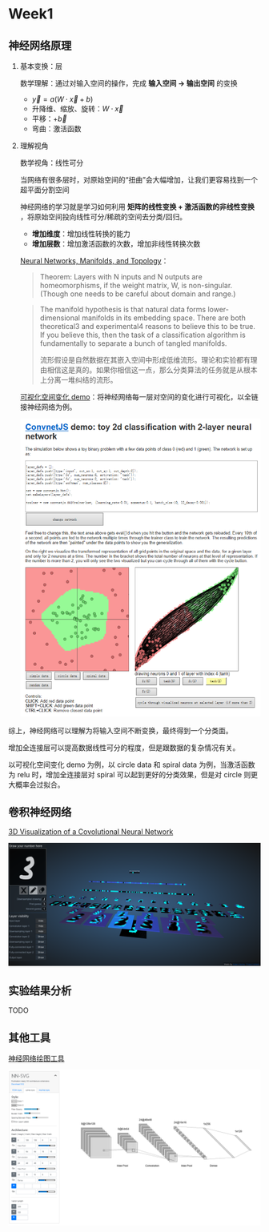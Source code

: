 # Week1

## 神经网络原理

1. 基本变换：层

    数学理解：通过对输入空间的操作，完成 **输入空间 -> 输出空间** 的变换
    - $\vec y = a(W\cdot\vec x + b)$
    - 升降维、缩放、旋转：$W\cdot\vec x$
    - 平移：$+\vec b$
    - 弯曲：激活函数

2. 理解视角

    数学视角：线性可分

    当网络有很多层时，对原始空间的“扭曲”会大幅增加，让我们更容易找到一个超平面分割空间

    神经网络的学习就是学习如何利用 **矩阵的线性变换 + 激活函数的非线性变换** ，将原始空间投向线性可分/稀疏的空间去分类/回归。
     - **增加维度**：增加线性转换的能力
     - **增加层数**：增加激活函数的次数，增加非线性转换次数

    [Neural Networks, Manifolds, and Topology](http://colah.github.io/posts/2014-03-NN-Manifolds-Topology/)：

    > Theorem: Layers with N inputs and N outputs are homeomorphisms, if the weight matrix, W, is non-singular. (Though one needs to be careful about domain and range.)

    > The manifold hypothesis is that natural data forms lower-dimensional manifolds in its embedding space. There are both theoretical3 and experimental4 reasons to believe this to be true. If you believe this, then the task of a classification algorithm is fundamentally to separate a bunch of tangled manifolds.
    >
    > 流形假设是自然数据在其嵌入空间中形成低维流形。理论和实验都有理由相信这是真的。如果你相信这一点，那么分类算法的任务就是从根本上分离一堆纠结的流形。

    [可视化空间变化 demo](https://cs.stanford.edu/people/karpathy/convnetjs//demo/classify2d.html)：将神经网络每一层对空间的变化进行可视化，以全链接神经网络为例。

    ![Spatial_Transformation](./figures/Week1_cyj_Spatial_Transformation.PNG)


综上，神经网络可以理解为将输入空间不断变换，最终得到一个分类面。

增加全连接层可以提高数据线性可分的程度，但是跟数据的复杂情况有关。

以可视化空间变化 demo 为例，以 circle data  和 spiral data 为例，当激活函数为 relu 时，增加全连接层对 spiral 可以起到更好的分类效果，但是对 circle 则更大概率会过拟合。

## 卷积神经网络

[3D Visualization of a Covolutional Neural Network](http://scs.ryerson.ca/~aharley/vis/conv/)

![CNN_Visualization](./figures/Week1_cyj_CNNVisualization.PNG)



## 实验结果分析

TODO

## 其他工具

[神经网络绘图工具](http://alexlenail.me/NN-SVG/LeNet.html)

![Network_Architecture.PNG](./figures/Week1_cyj_Network_Architecture.PNG)